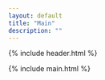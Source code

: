 ```yaml
---
layout: default
title: "Main"
description: ""
---
```


{% include header.html %}

{% include main.html %}
